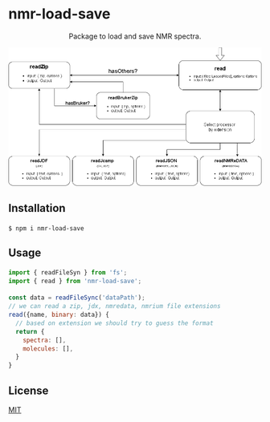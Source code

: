 # nmr-load-save

<p align="center">
  Package to load and save NMR spectra.
</p>
<p align="center">
  <img alt="NMReDATA" src="images/readDiagram.png">
</p>



## Installation

`$ npm i nmr-load-save`

## Usage

```js
import { readFileSyn } from 'fs';
import { read } from 'nmr-load-save';

const data = readFileSync('dataPath');
// we can read a zip, jdx, nmredata, nmrium file extensions
read({name, binary: data}) {
  // based on extension we should try to guess the format
  return {
    spectra: [],
    molecules: [],
  }
}

```

## License

[MIT](./LICENSE)

[npm-image]: https://img.shields.io/npm/v/nmr-load-save.svg
[npm-url]: https://www.npmjs.com/package/nmr-load-save
[ci-image]: https://github.com/cheminfo/nmr-load-save/workflows/Node.js%20CI/badge.svg?branch=main
[ci-url]: https://github.com/cheminfo/nmr-load-save/actions?query=workflow%3A%22Node.js+CI%22
[codecov-image]: https://img.shields.io/codecov/c/github/cheminfo/nmr-load-save.svg
[codecov-url]: https://codecov.io/gh/cheminfo/nmr-load-save
[download-image]: https://img.shields.io/npm/dm/nmr-load-save.svg
[download-url]: https://www.npmjs.com/package/nmr-load-save
